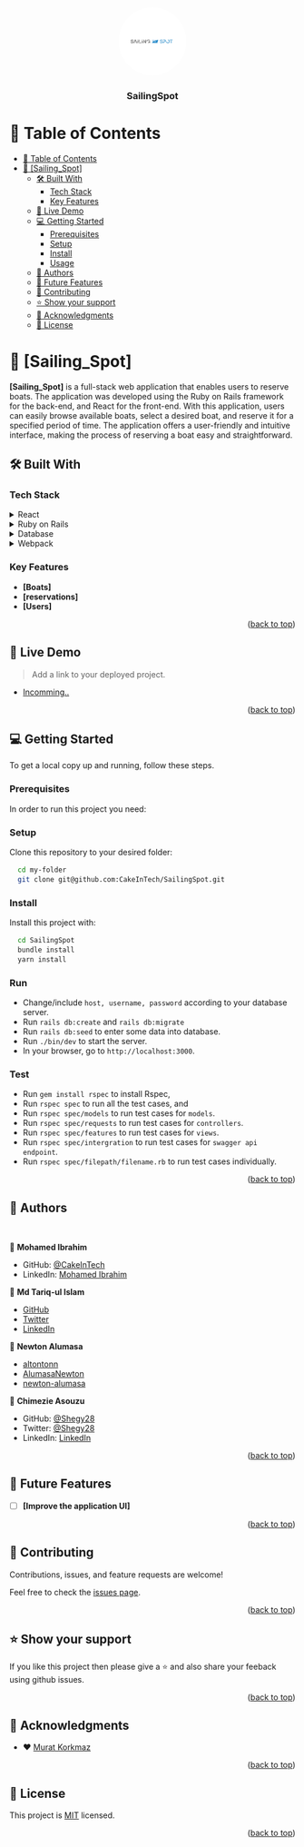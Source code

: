 <a name="readme-top"></a>


<div align="center">
  <!-- You are encouraged to replace this logo with your own! Otherwise you can also remove it. -->

  <img src="./app/assets/images/sailing.png" alt="logo" width="120"  height="120" style="border-radius: 50%"/>
  <br/>

  <h3><b>SailingSpot</b></h3>

</div>

<!-- TABLE OF CONTENTS -->

# 📗 Table of Contents

- [📗 Table of Contents](#-table-of-contents)
- [📖 \[Sailing\_Spot\] ](#-sailing_spot-)
  - [🛠 Built With ](#-built-with-)
    - [Tech Stack ](#tech-stack-)
    - [Key Features ](#key-features-)
  - [🚀 Live Demo ](#-live-demo-)
  - [💻 Getting Started ](#-getting-started-)
    - [Prerequisites](#prerequisites)
    - [Setup](#setup)
    - [Install](#install)
    - [Usage](#usage)
  - [👥 Authors ](#-authors-)
  - [🔭 Future Features ](#-future-features-)
  - [🤝 Contributing ](#-contributing-)
  - [⭐️ Show your support ](#️-show-your-support-)
  - [🙏 Acknowledgments ](#-acknowledgments-)
  - [📝 License ](#-license-)

<!-- PROJECT DESCRIPTION -->

# 📖 [Sailing_Spot] <a name="about-project"></a>


**[Sailing_Spot]** is a full-stack web application that enables users to reserve boats. The application was developed using the Ruby on Rails framework for the back-end, and React for the front-end. With this application, users can easily browse available boats, select a desired boat, and reserve it for a specified period of time. The application offers a user-friendly and intuitive interface, making the process of reserving a boat easy and straightforward.

## 🛠 Built With <a name="built-with"></a>

### Tech Stack <a name="tech-stack"></a>

<details>
  <summary>React</summary>
  <ul>
    <li><a href="https://reactjs.org/">React.js</a></li>
  </ul>
</details>

<details>
  <summary>Ruby on Rails</summary>
  <ul>
    <li><a href="https://rubyonrails.org/">Ruby on Rails</a></li>
  </ul>
</details>

<details>
<summary>Database</summary>
  <ul>
    <li><a href="https://www.postgresql.org/">PostgreSQL</a></li>
  </ul>
</details>

<details>
<summary>Webpack</summary>
  <ul>
    <li><a href="https://webpack.js.org/">Webpack</a></li>
  </ul>
</details>

<!-- Features -->

### Key Features <a name="key-features"></a>

- **[Boats]**
- **[reservations]**
- **[Users]**

<p align="right">(<a href="#readme-top">back to top</a>)</p>

<!-- LIVE DEMO -->

## 🚀 Live Demo <a name="live-demo"></a>

> Add a link to your deployed project.

- [Incomming..](https://google.com)

<p align="right">(<a href="#readme-top">back to top</a>)</p>

<!-- GETTING STARTED -->

## 💻 Getting Started <a name="getting-started"></a>

To get a local copy up and running, follow these steps.

### Prerequisites

In order to run this project you need:

### Setup

Clone this repository to your desired folder:


```sh
  cd my-folder
  git clone git@github.com:CakeInTech/SailingSpot.git
```

### Install

Install this project with:

```sh
  cd SailingSpot
  bundle install
  yarn install
```

### Run
  *  Change/include `host, username, password` according to your database server.
  *  Run `rails db:create` and `rails db:migrate`
  *  Run `rails db:seed` to enter some data into database.
  *  Run `./bin/dev` to start the server.
  *  In your browser, go to `http://localhost:3000`.

### Test
  * Run `gem install rspec` to install Rspec,
  * Run `rspec spec` to run all the test cases, and
  * Run `rspec spec/models` to run test cases for `models`.
  * Run `rspec spec/requests` to run test cases for `controllers`.
  * Run `rspec spec/features` to run test cases for `views`.
  * Run `rspec spec/intergration` to run test cases for `swagger api endpoint`.
  * Run `rspec spec/filepath/filename.rb` to run test cases individually.

<p align="right">(<a href="#readme-top">back to top</a>)</p>

<!-- AUTHORS -->

## 👥 Authors <a name="authors"></a>
<br>

👤 **Mohamed Ibrahim**

- GitHub: [@CakeInTech](https://github.com/CakeInTech)
- LinkedIn: [Mohamed Ibrahim](https://www.linkedin.com/in/cakeintech/)

👤 **Md Tariq-ul Islam**

- [GitHub](https://github.com/developertariq)
- [Twitter](https://twitter.com/developer_tariq)
- [LinkedIn](https://www.linkedin.com/in/developer-tariq/)

👤 **Newton Alumasa**

- [altontonn](https://github.com/altontonn/)
- [AlumasaNewton](https://twitter.com/AlumasaNewton)
- [newton-alumasa](https://www.linkedin.com/in/newton-alumasa/)

👤 **Chimezie Asouzu**

- GitHub: [@Shegy28](https://github.com/shegy28)
- Twitter: [@Shegy28](https://twitter.com/twitterhandle)
- LinkedIn: [LinkedIn](https://www.linkedin.com/in/chimezie-asouzu-67704224a/)

<p align="right">(<a href="#readme-top">back to top</a>)</p>

<!-- FUTURE FEATURES -->

## 🔭 Future Features <a name="future-features"></a>

- [ ] **[Improve the application UI]**

<p align="right">(<a href="#readme-top">back to top</a>)</p>

<!-- CONTRIBUTING -->

## 🤝 Contributing <a name="contributing"></a>

Contributions, issues, and feature requests are welcome!

Feel free to check the [issues page](../../issues/).

<p align="right">(<a href="#readme-top">back to top</a>)</p>

<!-- SUPPORT -->

## ⭐️ Show your support <a name="support"></a>


If you like this project then please give a ⭐️ and also share your feeback using github issues.

<p align="right">(<a href="#readme-top">back to top</a>)</p>

<!-- ACKNOWLEDGEMENTS -->

## 🙏 Acknowledgments <a name="acknowledgements"></a>

- ❤️ [Murat Korkmaz](https://www.behance.net/muratk)

<p align="right">(<a href="#readme-top">back to top</a>)</p>


<!-- LICENSE -->

## 📝 License <a name="license"></a>

This project is [MIT](./LICENSE) licensed.

<p align="right">(<a href="#readme-top">back to top</a>)</p>
